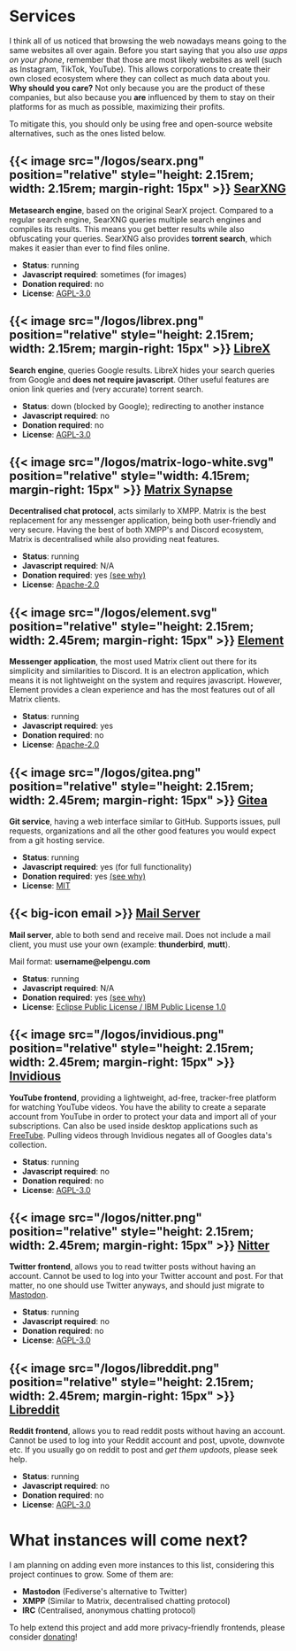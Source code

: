 # Services

I think all of us noticed that browsing the web nowadays means going to the same websites all over again. Before you
start saying that you also *use apps on your phone*, remember that those are most likely websites as well (such as
Instagram, TikTok, YouTube). This allows corporations to create their own closed ecosystem where they can collect as
much data about you. **Why should you care?** Not only because you are the product of these companies, but also because
you **are** influenced by them to stay on their platforms for as much as possible, maximizing their profits.

To mitigate this, you should only be using free and open-source website alternatives, such as the ones listed below.

## {{< image src="/logos/searx.png" position="relative" style="height: 2.15rem; width: 2.15rem; margin-right: 15px" >}} [SearXNG](https://searx.elpengu.com)

**Metasearch engine**, based on the original SearX project. Compared to a regular search engine, SearXNG queries
multiple
search engines and compiles its results. This means you get better results while also obfuscating your queries. SearXNG
also provides **torrent search**, which makes it easier than ever to find files online.

* **Status**: running
* **Javascript required**: sometimes (for images)
* **Donation required**: no
* **License**: [AGPL-3.0](https://github.com/searxng/searxng)

## {{< image src="/logos/librex.png" position="relative" style="height: 2.15rem; width: 2.15rem; margin-right: 15px" >}} [LibreX](https://librex.elpengu.com)

**Search engine**, queries Google results. LibreX hides your search queries from Google and **does not require
javascript**. Other useful features are onion link queries and (very accurate) torrent search.

* **Status**: down (blocked by Google); redirecting to another instance
* **Javascript required**: no
* **Donation required**: no
* **License**: [AGPL-3.0](https://github.com/hnhx/librex)

## {{< image src="/logos/matrix-logo-white.svg" position="relative" style="width: 4.15rem; margin-right: 15px" >}} [Matrix Synapse](https://matrix.elpengu.com)

**Decentralised chat protocol**, acts similarly to XMPP. Matrix is the best replacement for any messenger application,
being both user-friendly and very secure. Having the best of both XMPP's and Discord ecosystem, Matrix is decentralised
while also providing neat features.

* **Status**: running
* **Javascript required**: N/A
* **Donation required**: yes [(see why)](https://elpengu.com/donate)
* **License**: [Apache-2.0](https://github.com/matrix-org/synapse)

## {{< image src="/logos/element.svg" position="relative" style="height: 2.15rem; width: 2.45rem; margin-right: 15px" >}} [Element](https://element.elpengu.com)

**Messenger application**, the most used Matrix client out there for its simplicity and similarities to Discord. It is
an electron application, which means it is not lightweight on the system and requires javascript. However, Element
provides a clean experience and has the most features out of all Matrix clients.

* **Status**: running
* **Javascript required**: yes
* **Donation required**: no
* **License**: [Apache-2.0](https://github.com/vector-im/element-web)

## {{< image src="/logos/gitea.png" position="relative" style="height: 2.15rem; width: 2.45rem; margin-right: 15px" >}} [Gitea](https://git.elpengu.com)

**Git service**, having a web interface similar to GitHub. Supports issues,
pull requests, organizations and all the other good features you would expect
from a git hosting service.

* **Status**: running
* **Javascript required**: yes (for full functionality)
* **Donation required**: yes [(see why)](https://elpengu.com/donate)
* **License**: [MIT](https://github.com/go-gitea/gitea)


## {{< big-icon email >}} [Mail Server]()

**Mail server**, able to both send and receive mail. Does not include a mail client, you must use your own (example: **thunderbird**, **mutt**). 

Mail format: **username@‎elpengu.com**

* **Status**: running
* **Javascript required**: N/A
* **Donation required**: yes [(see why)](https://elpengu.com/donate)
* **License**: [Eclipse Public License / IBM Public License 1.0](https://github.com/vdukhovni/postfix)

## {{< image src="/logos/invidious.png" position="relative" style="height: 2.15rem; width: 2.45rem; margin-right: 15px" >}} [Invidious](https://yt.elpengu.com)

**YouTube frontend**, providing a lightweight, ad-free, tracker-free platform for watching YouTube videos. You have the
ability to create a separate account from YouTube in order to protect your data and import all of your subscriptions.
Can also be used inside desktop applications such as [FreeTube](https://github.com/FreeTubeApp/FreeTube). Pulling videos
through Invidious negates all of Googles data's collection.

* **Status**: running
* **Javascript required**: no
* **Donation required**: no
* **License**: [AGPL-3.0](https://github.com/iv-org/invidious)

## {{< image src="/logos/nitter.png" position="relative" style="height: 2.15rem; width: 2.45rem; margin-right: 15px" >}} [Nitter](https://twitter.elpengu.com)

**Twitter frontend**, allows you to read twitter posts without having an account. Cannot be used to log into your
Twitter account and post. For that matter, no one should use Twitter anyways, and should just migrate
to [Mastodon](https://mastodon.social).

* **Status**: running
* **Javascript required**: no
* **Donation required**: no
* **License**: [AGPL-3.0](https://github.com/zedeus/nitter)

## {{< image src="/logos/libreddit.png" position="relative" style="height: 2.15rem; width: 2.45rem; margin-right: 15px" >}} [Libreddit](https://reddit.elpengu.com)

**Reddit frontend**, allows you to read reddit posts without having an account. Cannot be used to log into your
Reddit account and post, upvote, downvote etc. If you usually go on reddit to post and *get them updoots*, please seek
help.

* **Status**: running
* **Javascript required**: no
* **Donation required**: no
* **License**: [AGPL-3.0](https://github.com/libreddit/libreddit)

# What instances will come next?

I am planning on adding even more instances to this list, considering this project continues to grow. Some of them are:

* **Mastodon** (Fediverse's alternative to Twitter)
* **XMPP** (Similar to Matrix, decentralised chatting protocol)
* **IRC** (Centralised, anonymous chatting protocol)

To help extend this project and add more privacy-friendly frontends, please
consider [donating](https://elpengu.com/donate)!
